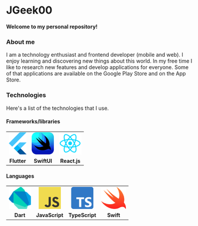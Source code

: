 <h1>JGeek00</h1>
<b>Welcome to my personal repository!</b>

<h3>About me</h3>
<p>
  I am a technology enthusiast and frontend developer (mobile and web). I enjoy learning and discovering new things about this world. In my free time I like to research new features and develop applications for everyone. Some of that applications are available on the Google Play Store and on the App Store.
</p>

<h3>Technologies</h3>
<p>Here's a list of the technologies that I use.</p>

<h4>Frameworks/libraries</h4>

<table>
  <tr>
    <td align="center" valign="middle">
      <img src="./assets/flutter.png" alt="flutter" height="60" />
    </td>
    <td align="center" valign="middle">
      <img src="./assets/swiftui.png" alt="swiftui" height="60" />
    </td>
    <td align="center" valign="middle">
      <img src="./assets/react.webp" alt="reactjs"  height="60" />
    </td>
  </tr>
  <tr>
    <td align="center" valign="middle">
      <b>Flutter</b>
    </td>
    <td align="center" valign="middle">
      <b>SwiftUI</b>
    </td>
    <td align="center" valign="middle">
      <b>React.js</b>
    </td>
  </tr>
</table>

<h4>Languages</h4>

<table>
  <tr>
    <td align="center" valign="middle">
      <img src="./assets/dart.png" alt="dart" height="60" />
    </td>
    <td align="center" valign="middle">
      <img src="./assets/javascript.png" alt="javascript" height="60" />
    </td>
    <td align="center" valign="middle">
      <img src="./assets/typescript.png" alt="typescript"  height="60" />
    </td>
    <td align="center" valign="middle">
      <img src="./assets/swift.png" alt="typescript"  height="60" />
    </td>
  </tr>
  <tr>
    <td align="center" valign="middle">
      <b>Dart</b>
    </td>
    <td align="center" valign="middle">
      <b>JavaScript</b>
    </td>
    <td align="center" valign="middle">
      <b>TypeScript</b>
    </td>
    <td align="center" valign="middle">
      <b>Swift</b>
    </td>
  </tr>
</table>
